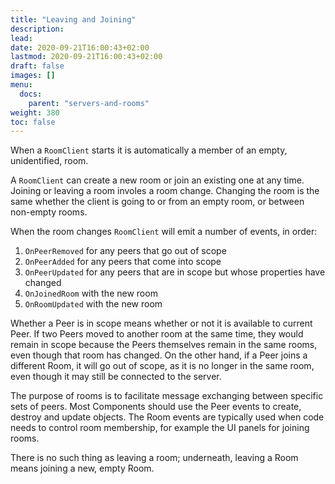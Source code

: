 ```yaml
---
title: "Leaving and Joining"
description: 
lead: 
date: 2020-09-21T16:00:43+02:00
lastmod: 2020-09-21T16:00:43+02:00
draft: false
images: []
menu:
  docs:
    parent: "servers-and-rooms"
weight: 380
toc: false
---
```


When a `RoomClient` starts it is automatically a member of an empty, unidentified, room.

A `RoomClient` can create a new room or join an existing one at any time. Joining or leaving a room involes a room change. Changing the room is the same whether the client is going to or from an empty room, or between non-empty rooms.

When the room changes `RoomClient` will emit a number of events, in order:

1. `OnPeerRemoved` for any peers that go out of scope
2. `OnPeerAdded` for any peers that come into scope
3. `OnPeerUpdated` for any peers that are in scope but whose properties have changed
4. `OnJoinedRoom` with the new room
5. `OnRoomUpdated` with the new room

Whether a Peer is in scope means whether or not it is available to current Peer. If two Peers moved to another room at the same time, they would remain in scope because the Peers themselves remain in the same rooms, even though that room has changed. On the other hand, if a Peer joins a different Room, it will go out of scope, as it is no longer in the same room, even though it may still be connected to the server.

The purpose of rooms is to facilitate message exchanging between specific sets of peers. Most Components should use the Peer events to create, destroy and update objects. The Room events are typically used when code needs to control room membership, for example the UI panels for joining rooms.

There is no such thing as leaving a room; underneath, leaving a Room means joining a new, empty Room.